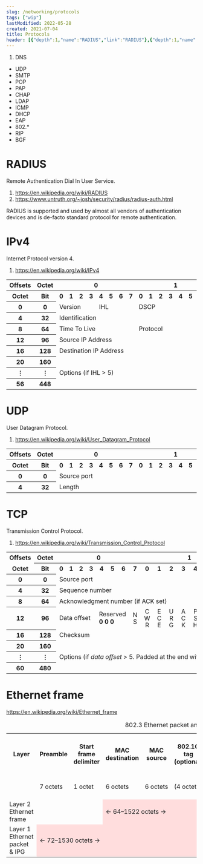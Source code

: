 ```yaml
---
slug: /networking/protocols
tags: ["wip"]
lastModified: 2022-05-28
created: 2021-07-04
title: Protocols
header: [{"depth":1,"name":"RADIUS","link":"RADIUS"},{"depth":1,"name":"IPv4","link":"IPv4"},{"depth":1,"name":"UDP","link":"UDP"},{"depth":1,"name":"TCP","link":"TCP"},{"depth":1,"name":"Ethernet frame","link":"Ethernet-frame"}]
---
```


1. DNS
- UDP
- SMTP
- POP
- PAP
- CHAP
- LDAP
- ICMP
- DHCP
- EAP
- 802.*
- RIP
- BGF

# RADIUS
Remote Authentication Dial In User Service.

1. https://en.wikipedia.org/wiki/RADIUS
2. https://www.untruth.org/~josh/security/radius/radius-auth.html

RADIUS is supported and used by almost all vendors of authentication devices and is de-facto standard protocol for remote authentication.

# IPv4
Internet Protocol version 4.

1. https://en.wikipedia.org/wiki/IPv4

<table class="no-padding">
<tbody><tr>
<th>Offsets
</th>
<th>Octet
</th>
<th colspan="8">0
</th>
<th colspan="8">1
</th>
<th colspan="8">2
</th>
<th colspan="8">3
</th></tr>
<tr>
<th>Octet
</th>
<th>Bit
</th>
<th style="width:2.6%;">0
</th>
<th style="width:2.6%;">1
</th>
<th style="width:2.6%;">2
</th>
<th style="width:2.6%;">3
</th>
<th style="width:2.6%;">4
</th>
<th style="width:2.6%;">5
</th>
<th style="width:2.6%;">6
</th>
<th style="width:2.6%;">7
</th>
<th style="width:2.6%;">0
</th>
<th style="width:2.6%;">1
</th>
<th style="width:2.6%;">2
</th>
<th style="width:2.6%;">3
</th>
<th style="width:2.6%;">4
</th>
<th style="width:2.6%;">5
</th>
<th style="width:2.6%;">6
</th>
<th style="width:2.6%;">7
</th>
<th style="width:2.6%;">0
</th>
<th style="width:2.6%;">1
</th>
<th style="width:2.6%;">2
</th>
<th style="width:2.6%;">3
</th>
<th style="width:2.6%;">4
</th>
<th style="width:2.6%;">5
</th>
<th style="width:2.6%;">6
</th>
<th style="width:2.6%;">7
</th>
<th style="width:2.6%;">0
</th>
<th style="width:2.6%;">1
</th>
<th style="width:2.6%;">2
</th>
<th style="width:2.6%;">3
</th>
<th style="width:2.6%;">4
</th>
<th style="width:2.6%;">5
</th>
<th style="width:2.6%;">6
</th>
<th style="width:2.6%;">7
</th></tr>
<tr>
<th>0
</th>
<th>0
</th>
<td colspan="4">Version
</td>
<td colspan="4">IHL
</td>
<td colspan="6">DSCP
</td>
<td colspan="2">ECN
</td>
<td colspan="16">Total Length
</td></tr>
<tr>
<th>4
</th>
<th>32
</th>
<td colspan="16">Identification
</td>
<td colspan="3">Flags
</td>
<td colspan="13">Fragment Offset
</td></tr>
<tr>
<th>8
</th>
<th>64
</th>
<td colspan="8">Time To Live
</td>
<td colspan="8">Protocol
</td>
<td colspan="16">Header Checksum
</td></tr>
<tr>
<th>12
</th>
<th>96
</th>
<td colspan="32">Source IP Address
</td></tr>
<tr>
<th>16
</th>
<th>128
</th>
<td colspan="32">Destination IP Address
</td></tr>
<tr>
<th>20
</th>
<th>160
</th>
<td colspan="32" rowspan="3">Options (if IHL &gt; 5)
</td></tr>
<tr>
<th>⋮
</th>
<th>⋮
</th></tr>
<tr>
<th>56
</th>
<th>448
</th></tr></tbody></table>

# UDP
User Datagram Protocol.

1. https://en.wikipedia.org/wiki/User_Datagram_Protocol

<table class="no-padding">
<tbody><tr>
<th>Offsets
</th>
<th>Octet </th>
<th colspan="8">0
</th>
<th colspan="8">1
</th>
<th colspan="8">2
</th>
<th colspan="8">3
</th></tr>
<tr>
<th>Octet </th>
<th>Bit</th>
<th>0</th>
<th>1</th>
<th>2</th>
<th>3</th>
<th>4</th>
<th>5</th>
<th>6</th>
<th>7</th>
<th>0</th>
<th>1</th>
<th>2</span></th>
<th>3</span></th>
<th>4</span></th>
<th>5</span></th>
<th>6</span></th>
<th>7</span></th>
<th>0</span></th>
<th>1</span></th>
<th>2</span></th>
<th>3</span></th>
<th>4</span></th>
<th>5</span></th>
<th>6</span></th>
<th>7</span></th>
<th>0</span></th>
<th>1</span></th>
<th>2</span></th>
<th>3</span></th>
<th>4</span></th>
<th>5</span></th>
<th>6</span></th>
<th>7</span>
</th></tr>
<tr>
<th>0
</th>
<th>0
</th>
<td colspan="16" >Source port</td>
<td colspan="16">Destination port
</td></tr>
<tr>
<th>4
</th>
<th>32 </th>
<td colspan="16">Length</td>
<td colspan="16">Checksum
</td></tr></tbody></table>

# TCP
Transmission Control Protocol.

1. https://en.wikipedia.org/wiki/Transmission_Control_Protocol

<table class="no-padding">
  <tbody>
    <tr>
      <th>Offsets</th>
      <th>Octet</th>
      <th colspan="8">0</th>
      <th colspan="8">1</th>
      <th colspan="8">2</th>
      <th colspan="8">3</th>
    </tr>
    <tr>
      <th style="border-top: none">Octet</th>
      <th>Bit</th>
      <th>0</th>
      <th>1</th>
      <th>2</th>
      <th>3</th>
      <th>4</th>
      <th>5</th>
      <th>6</th>
      <th>7</th>
      <th>0</th>
      <th>1</th>
      <th>2</th>
      <th>3</th>
      <th>4</th>
      <th>5</th>
      <th>6</th>
      <th>7</th>
      <th>0</th>
      <th>1</th>
      <th>2</th>
      <th>3</th>
      <th>4</th>
      <th>5</th>
      <th>6</th>
      <th>7</th>
      <th>0</th>
      <th>1</th>
      <th>2</th>
      <th>3</th>
      <th>4</th>
      <th>5</th>
      <th>6</th>
      <th>7</th>
    </tr>
    <tr>
      <th>0</th>
      <th>0</th>
      <td colspan="16">Source port</td>
      <td colspan="16">Destination port</td>
    </tr>
    <tr>
      <th>4</th>
      <th>32</th>
      <td colspan="32">Sequence number</td>
    </tr>
    <tr>
      <th>8</th>
      <th>64</th>
      <td colspan="32">Acknowledgment number (if ACK set)</td>
    </tr>
    <tr>
      <th>12</th>
      <th>96</th>
      <td colspan="4">Data offset</td>
      <td colspan="3">Reserved<br /><b>0 0 0</b></td>
      <td>
        <div
          style="
            writing-mode: vertical-lr;
            text-orientation: upright;
            letter-spacing: -0.12em;
            line-height: 1em;
            width: 1em;
          "
        >
          NS
        </div>
      </td>
      <td>
        <div
          style="
            writing-mode: vertical-lr;
            text-orientation: upright;
            letter-spacing: -0.12em;
            line-height: 1em;
            width: 1em;
          "
        >
          CWR
        </div>
      </td>
      <td>
        <div
          style="
            writing-mode: vertical-lr;
            text-orientation: upright;
            letter-spacing: -0.12em;
            line-height: 1em;
            width: 1em;
          "
        >
          ECE
        </div>
      </td>
      <td>
        <div
          style="
            writing-mode: vertical-lr;
            text-orientation: upright;
            letter-spacing: -0.12em;
            line-height: 1em;
            width: 1em;
          "
        >
          URG
        </div>
      </td>
      <td>
        <div
          style="
            writing-mode: vertical-lr;
            text-orientation: upright;
            letter-spacing: -0.12em;
            line-height: 1em;
            width: 1em;
          "
        >
          ACK
        </div>
      </td>
      <td>
        <div
          style="
            writing-mode: vertical-lr;
            text-orientation: upright;
            letter-spacing: -0.12em;
            line-height: 1em;
            width: 1em;
          "
        >
          PSH
        </div>
      </td>
      <td>
        <div
          style="
            writing-mode: vertical-lr;
            text-orientation: upright;
            letter-spacing: -0.12em;
            line-height: 1em;
            width: 1em;
          "
        >
          RST
        </div>
      </td>
      <td>
        <div
          style="
            writing-mode: vertical-lr;
            text-orientation: upright;
            letter-spacing: -0.12em;
            line-height: 1em;
            width: 1em;
          "
        >
          SYN
        </div>
      </td>
      <td>
        <div
          style="
            writing-mode: vertical-lr;
            text-orientation: upright;
            letter-spacing: -0.12em;
            line-height: 1em;
            width: 1em;
          "
        >
          FIN
        </div>
      </td>
      <td colspan="16">Window Size</td>
    </tr>
    <tr>
      <th>16</th>
      <th>128</th>
      <td colspan="16">Checksum</td>
      <td colspan="16">Urgent pointer (if URG set)</td>
    </tr>
    <tr>
      <th>20<br /></th>
      <th>160<br /></th>
      <td colspan="32" rowspan="3">
        Options (if <i>data offset</i> &gt; 5. Padded at the end with "0" bits
        if necessary.)<br />
      </td>
    </tr>
    <tr>
      <th>⋮</th>
      <th>⋮</th>
    </tr>
    <tr>
      <th>60</th>
      <th>480</th>
    </tr>
  </tbody>
</table>


# Ethernet frame
https://en.wikipedia.org/wiki/Ethernet_frame


<table class="no-padding" >
<caption>802.3 Ethernet packet and frame structure
</caption>
<tbody><tr>
<th>Layer</th>
<th>Preamble</th>
<th>Start frame delimiter</th>
<th>MAC destination</th>
<th>MAC source</th>
<th>802.1Q tag (optional)</th>
<th>Ethertype (Ethernet&nbsp;II) or&nbsp;length (IEEE&nbsp;802.3)</th>
<th>Payload</th>
<th>Frame check sequence (32‑bit CRC)</th>
<th>Interpacket&nbsp;gap
</th></tr>
<tr>
<td>
</td>
<td>7 octets</td>
<td>1 octet</td>
<td>6 octets</td>
<td>6&nbsp;octets</td>
<td>(4 octets)</td>
<td>2 octets</td>
<td>46-1500 octets</td>
<td><span class="nowrap">4 octets</span></td>
<td>12 octets
</td></tr>
<tr>
<td>Layer 2 Ethernet frame
</td>
<td colspan="2"></td>
<td colspan="6" style="background: rgb(255, 221, 221) none repeat scroll 0% 0%; --darkreader-inline-bgcolor: #3a100e; --darkreader-inline-bgimage: none;" data-darkreader-inline-bgcolor="" data-darkreader-inline-bgimage=""><span class="nowrap">← 64–1522 octets →</span></td>
<td>
</td></tr>
<tr>
<td>Layer 1 Ethernet packet &amp; IPG
</td>
<td colspan="8" style="background: rgb(255, 221, 221) none repeat scroll 0% 0%; --darkreader-inline-bgcolor: #3a100e; --darkreader-inline-bgimage: none;" data-darkreader-inline-bgcolor="" data-darkreader-inline-bgimage=""><span class="nowrap">← 72–1530 octets →</span></td>
<td style="background: rgb(255, 221, 221) none repeat scroll 0% 0%; --darkreader-inline-bgcolor: #3a100e; --darkreader-inline-bgimage: none;" data-darkreader-inline-bgcolor="" data-darkreader-inline-bgimage="">← 12 octets&nbsp;→
</td></tr></tbody></table>